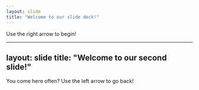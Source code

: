 ```yaml
---
layout: slide
title: "Welcome to our slide deck!"
---
```


Use the right arrow to begin!

---
layout: slide
title: "Welcome to our second slide!"
---
You come here often?
Use the left arrow to go back!
